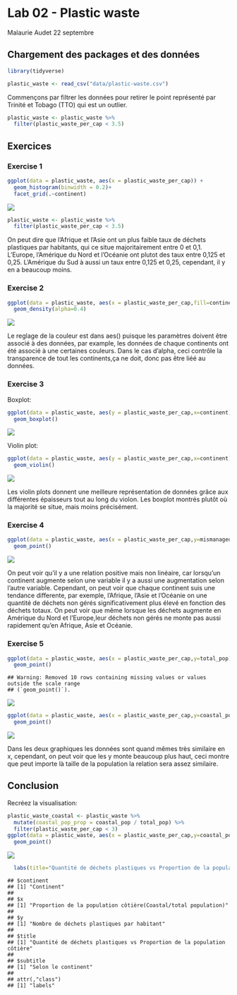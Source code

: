 Lab 02 - Plastic waste
================
Malaurie Audet
22 septembre

## Chargement des packages et des données

``` r
library(tidyverse) 
```

``` r
plastic_waste <- read_csv("data/plastic-waste.csv")
```

Commençons par filtrer les données pour retirer le point représenté par
Trinité et Tobago (TTO) qui est un outlier.

``` r
plastic_waste <- plastic_waste %>%
  filter(plastic_waste_per_cap < 3.5)
```

## Exercices

### Exercise 1

``` r
ggplot(data = plastic_waste, aes(x = plastic_waste_per_cap)) +
  geom_histogram(binwidth = 0.2)+
  facet_grid(.~continent)
```

![](lab-02_files/figure-gfm/plastic-waste-continent-1.png)<!-- -->

``` r
plastic_waste <- plastic_waste %>%
  filter(plastic_waste_per_cap < 3.5)
```

On peut dire que l’Afrique et l’Asie ont un plus faible taux de déchets
plastiques par habitants, qui ce situe majoritairement entre 0 et 0,1.
L’Europe, l’Amérique du Nord et l’Océanie ont plutot des taux entre
0,125 et 0,25. L’Amérique du Sud à aussi un taux entre 0,125 et 0,25,
cependant, il y en a beaucoup moins.

### Exercise 2

``` r
ggplot(data = plastic_waste, aes(x = plastic_waste_per_cap,fill=continent)) +
  geom_density(alpha=0.4)
```

![](lab-02_files/figure-gfm/plastic-waste-density-1.png)<!-- -->

Le reglage de la couleur est dans aes() puisque les paramètres doivent
être associé à des données, par example, les données de chaque
continents ont été associé à une certaines couleurs. Dans le cas
d’alpha, ceci contrôle la transparence de tout les continents,ça ne
doit, donc pas être liéé au données.

### Exercise 3

Boxplot:

``` r
ggplot(data = plastic_waste, aes(y = plastic_waste_per_cap,x=continent)) +
  geom_boxplot()
```

![](lab-02_files/figure-gfm/plastic-waste-boxplot-1.png)<!-- -->

Violin plot:

``` r
ggplot(data = plastic_waste, aes(y = plastic_waste_per_cap,x=continent)) +
  geom_violin()
```

![](lab-02_files/figure-gfm/plastic-waste-violin-1.png)<!-- -->

Les violin plots donnent une meilleure représentation de données grâce
aux différentes épaisseurs tout au long du violon. Les boxplot montrés
plutôt où la majorité se situe, mais moins précisément.

### Exercise 4

``` r
ggplot(data = plastic_waste, aes(x = plastic_waste_per_cap,y=mismanaged_plastic_waste_per_cap,color=continent)) +
  geom_point()
```

![](lab-02_files/figure-gfm/plastic-waste-mismanaged-1.png)<!-- -->

On peut voir qu’il y a une relation positive mais non linéaire, car
lorsqu’un continent augmente selon une variable il y a aussi une
augmentation selon l’autre variable. Cependant, on peut voir que chaque
continent suis une tendance differente, par exemple, l’Afrique, l’Asie
et l’Océanie on une quantité de déchets non gérés significativement plus
élevé en fonction des déchets totaux. On peut voir que même lorsque les
déchets augmente en Amérique du Nord et l’Europe,leur déchets non gérés
ne monte pas aussi rapidement qu’en Afrique, Asie et Océanie.

### Exercise 5

``` r
ggplot(data = plastic_waste, aes(x = plastic_waste_per_cap,y=total_pop)) +
  geom_point()
```

    ## Warning: Removed 10 rows containing missing values or values outside the scale range
    ## (`geom_point()`).

![](lab-02_files/figure-gfm/plastic-waste-population-total-1.png)<!-- -->

``` r
ggplot(data = plastic_waste, aes(x = plastic_waste_per_cap,y=coastal_pop)) +
  geom_point()
```

![](lab-02_files/figure-gfm/plastic-waste-population-coastal-1.png)<!-- -->

Dans les deux graphiques les données sont quand mêmes très similaire en
x, cependant, on peut voir que les y monte beaucoup plus haut, ceci
montre que peut importe là taille de la population la relation sera
assez similaire.

## Conclusion

Recréez la visualisation:

``` r
plastic_waste_coastal <- plastic_waste %>% 
  mutate(coastal_pop_prop = coastal_pop / total_pop) %>%
  filter(plastic_waste_per_cap < 3)
ggplot(data = plastic_waste, aes(x = plastic_waste_per_cap,y=coastal_pop,color=continent)) +
  geom_point()
```

![](lab-02_files/figure-gfm/recreate-viz-1.png)<!-- -->

``` r
  labs(title="Quantité de déchets plastiques vs Proportion de la population côtière",continent="Continent",x="Proportion de la population côtière(Coastal/total population)",y="Nombre de déchets plastiques par habitant",subtitle="Selon le continent")
```

    ## $continent
    ## [1] "Continent"
    ## 
    ## $x
    ## [1] "Proportion de la population côtière(Coastal/total population)"
    ## 
    ## $y
    ## [1] "Nombre de déchets plastiques par habitant"
    ## 
    ## $title
    ## [1] "Quantité de déchets plastiques vs Proportion de la population côtière"
    ## 
    ## $subtitle
    ## [1] "Selon le continent"
    ## 
    ## attr(,"class")
    ## [1] "labels"
